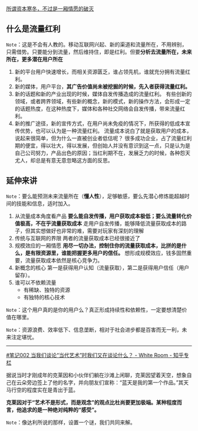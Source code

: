 [所谓资本寒冬，不过是一厢情愿的破灭](http://weibo.com/ttarticle/p/show?id=2309351000014014171548202473&u=2255192830&m=4014451382166996&cu=2255192830&ru=1750070171&rm=4014255701862080)

## 什么是流量红利

`Note`：这是不会有人教的。移动互联网兴起、新的渠道和流量所在，不用辨别，只需借势。只要能分到流量，然后维持住，即是红利。但要**分析去流量所在，未来所在，更多潜在用户所在**

1. 新的平台用户快速增长，而相关资源匮乏，谁占领先机，谁就充分拥有流量红利。
2. 新的媒体，用户平台，**其广告价值尚未被挖掘的时候，先入者获得流量红利。**
3. 新的话题和新的产业出现的时候，媒体自发传播造成的流量红利。
	有些创新的领域，或者跨界领域，有些新的概念，新的模式，新的操作方法，会形成一定的话题热度，在这种热度下，媒体和各种社交网络会自发传播，带来流量红利。
4. 新的推广途径，新的宣传方式，在用户尚未免疫的情况下，所获得的低成本宣传优势，也可以认为是一种流量红利。
	流量成本说白了就是获取用户的成本，说起来很简单，但为什么一直被创业者低估呢？
	很多成功企业，占了流量红利期的便宜，得以壮大，得以发展，但创始人并没有意识到这一点，只是认为是自己公司努力，产品出色的原因；当红利期不在，发展乏力的时候，各种怨天尤人，却总是有意无意忽略这方面的反思。

## 延伸来讲

`Note`：要么能预测未来流量所在（**懂人性**），足够敏感，要么先潜心修炼能超越时间的技能和信息，适时加入。

1. 从流量成本角度看产品
	**要么能自发传播，用户获取成本极低；要么流量转化价值极高，不在乎流量获取成本**
	走用户自发传播，能够降低流量获取成本的路子，但其实想做好也非常的难，需要对玩家有深刻的理解
2. 传统与互联网的界限
	两者的流量获取成本已经很接近了
3. 规模效应的一厢情愿
	**用尽一切办法，控制住你的流量获取成本，比拼的是什么，是有限资源里，谁能把握更多用户的信任。**
	想形成规模效应，钱多固然重要，流量获取成本依然是核心竞争力。
4. 新概念的核心
	第一是获得用户认知（流量获取），第二是获得用户信任（用户留存）。
5. 谁可以不依赖流量
	- 有稀缺、独特的资源
	- 有独特的核心技术

`Note`：这个用户真的是你的用户么？真正形成持续性和依赖性，一定要想清楚价值在哪里。

`Note`：资源浪费、效率低下、信息垄断，相对于社会进步都是百害而无一利，未来注定堪忧。

---

[#笔记002 当我们谈论“当代艺术”时我们又在谈论什么？ - White Room - 知乎专栏](https://zhuanlan.zhihu.com/p/19867445)

据说当时才刚成年的克莱因和小伙伴们躺在沙滩上闲聊，克莱因望着天空，想象自己在云朵旁边签上了他的名字，并向朋友们宣称：“蓝天是我的第一个作品。”其天马行空的程度实在是青出于蓝。

**克莱因对于“艺术不是形式，而是观念”的观点比杜尚要更加极端。某种程度而言，他追求的是一种绝对纯粹的“感受”。**

`Note`：像达利所说的那样，设置一个谜，我们共同来解。











